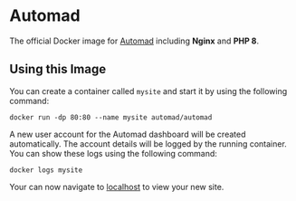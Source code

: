 # Automad

The official Docker image for [Automad](https://automad.org) including **Nginx** and **PHP 8**.

## Using this Image

You can create a container called `mysite` and start it by using the following command:

    docker run -dp 80:80 --name mysite automad/automad

A new user account for the Automad dashboard will be created automatically. The account details will be logged by the running container. You can show these logs using the following command:

    docker logs mysite

Your can now navigate to [localhost](http://localhost) to view your new site.
